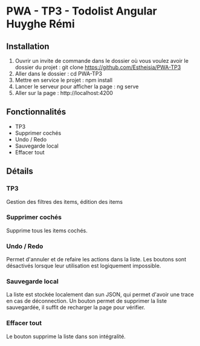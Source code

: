 # PWA - TP3 - Todolist Angular Huyghe Rémi

## Installation

1. Ouvrir un invite de commande dans le dossier où vous voulez avoir le dossier du projet :
    git clone https://github.com/Estheisia/PWA-TP3
2. Aller dans le dossier :
    cd PWA-TP3
3. Mettre en service le projet :
    npm install
4. Lancer le serveur pour afficher la page :
    ng serve
5. Aller sur la page :
    http://localhost:4200

## Fonctionnalités

- TP3
- Supprimer cochés
- Undo / Redo
- Sauvegarde local
- Effacer tout

## Détails

### TP3

Gestion des filtres des items, édition des items

### Supprimer cochés

Supprime tous les items cochés.

### Undo / Redo

Permet d'annuler et de refaire les actions dans la liste.
Les boutons sont désactivés lorsque leur utilisation est logiquement impossible.

### Sauvegarde local

La liste est stockée localement dan sun JSON, qui permet d'avoir une trace en cas de déconnection.
Un bouton permet de supprimer la liste sauvegardée, il suffit de recharger la page pour vérifier.

### Effacer tout

Le bouton supprime la liste dans son intégralité.